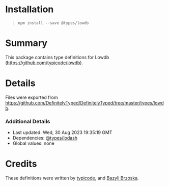 # Installation
> `npm install --save @types/lowdb`

# Summary
This package contains type definitions for Lowdb (https://github.com/typicode/lowdb).

# Details
Files were exported from https://github.com/DefinitelyTyped/DefinitelyTyped/tree/master/types/lowdb.

### Additional Details
 * Last updated: Wed, 30 Aug 2023 19:35:19 GMT
 * Dependencies: [@types/lodash](https://npmjs.com/package/@types/lodash)
 * Global values: none

# Credits
These definitions were written by [typicode](https://github.com/typicode), and [Bazyli Brzóska](https://github.com/niieani).
